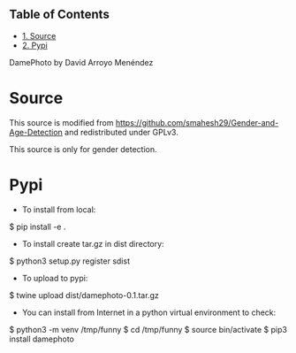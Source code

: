 <div id="table-of-contents">
<h2>Table of Contents</h2>
<div id="text-table-of-contents">
<ul>
<li><a href="#sec-1">1. Source</a></li>
<li><a href="#sec-2">2. Pypi</a></li>
</ul>
</div>
</div>

DamePhoto by David Arroyo Menéndez

# Source<a id="sec-1" name="sec-1"></a>

This source is modified from <https://github.com/smahesh29/Gender-and-Age-Detection>
and redistributed under GPLv3.

This source is only for gender detection.

# Pypi<a id="sec-2" name="sec-2"></a>

-   To install from local:

$ pip install -e .

-   To install create tar.gz in dist directory:

$ python3 setup.py register sdist

-   To upload to pypi:

$ twine upload dist/damephoto-0.1.tar.gz

-   You can install from Internet in a python virtual environment to check:

$ python3 -m venv /tmp/funny
$ cd /tmp/funny
$ source bin/activate
$ pip3 install damephoto
